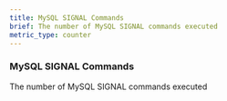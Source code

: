 ```yaml
---
title: MySQL SIGNAL Commands
brief: The number of MySQL SIGNAL commands executed
metric_type: counter
---
```

### MySQL SIGNAL Commands

The number of MySQL SIGNAL commands executed
